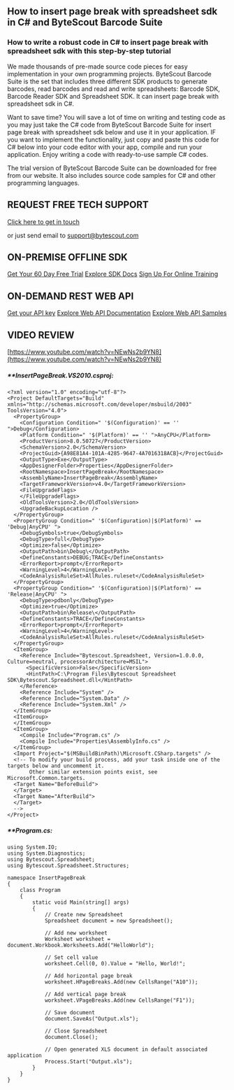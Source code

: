 ## How to insert page break with spreadsheet sdk in C# and ByteScout Barcode Suite

### How to write a robust code in C# to insert page break with spreadsheet sdk with this step-by-step tutorial

We made thousands of pre-made source code pieces for easy implementation in your own programming projects. ByteScout Barcode Suite is the set that includes three different SDK products to generate barcodes, read barcodes and read and write spreadsheets: Barcode SDK, Barcode Reader SDK and Spreadsheet SDK. It can insert page break with spreadsheet sdk in C#.

Want to save time? You will save a lot of time on writing and testing code as you may just take the C# code from ByteScout Barcode Suite for insert page break with spreadsheet sdk below and use it in your application. IF you want to implement the functionality, just copy and paste this code for C# below into your code editor with your app, compile and run your application. Enjoy writing a code with ready-to-use sample C# codes.

The trial version of ByteScout Barcode Suite can be downloaded for free from our website. It also includes source code samples for C# and other programming languages.

## REQUEST FREE TECH SUPPORT

[Click here to get in touch](https://bytescout.zendesk.com/hc/en-us/requests/new?subject=ByteScout%20Barcode%20Suite%20Question)

or just send email to [support@bytescout.com](mailto:support@bytescout.com?subject=ByteScout%20Barcode%20Suite%20Question) 

## ON-PREMISE OFFLINE SDK 

[Get Your 60 Day Free Trial](https://bytescout.com/download/web-installer?utm_source=github-readme)
[Explore SDK Docs](https://bytescout.com/documentation/index.html?utm_source=github-readme)
[Sign Up For Online Training](https://academy.bytescout.com/)


## ON-DEMAND REST WEB API

[Get your API key](https://pdf.co/documentation/api?utm_source=github-readme)
[Explore Web API Documentation](https://pdf.co/documentation/api?utm_source=github-readme)
[Explore Web API Samples](https://github.com/bytescout/ByteScout-SDK-SourceCode/tree/master/PDF.co%20Web%20API)

## VIDEO REVIEW

[https://www.youtube.com/watch?v=NEwNs2b9YN8](https://www.youtube.com/watch?v=NEwNs2b9YN8)




<!-- code block begin -->

##### ****InsertPageBreak.VS2010.csproj:**
    
```
<?xml version="1.0" encoding="utf-8"?>
<Project DefaultTargets="Build" xmlns="http://schemas.microsoft.com/developer/msbuild/2003" ToolsVersion="4.0">
  <PropertyGroup>
    <Configuration Condition=" '$(Configuration)' == '' ">Debug</Configuration>
    <Platform Condition=" '$(Platform)' == '' ">AnyCPU</Platform>
    <ProductVersion>8.0.50727</ProductVersion>
    <SchemaVersion>2.0</SchemaVersion>
    <ProjectGuid>{A98E81A4-101A-4285-9647-4A7016318ACB}</ProjectGuid>
    <OutputType>Exe</OutputType>
    <AppDesignerFolder>Properties</AppDesignerFolder>
    <RootNamespace>InsertPageBreak</RootNamespace>
    <AssemblyName>InsertPageBreak</AssemblyName>
    <TargetFrameworkVersion>v4.0</TargetFrameworkVersion>
    <FileUpgradeFlags>
    </FileUpgradeFlags>
    <OldToolsVersion>2.0</OldToolsVersion>
    <UpgradeBackupLocation />
  </PropertyGroup>
  <PropertyGroup Condition=" '$(Configuration)|$(Platform)' == 'Debug|AnyCPU' ">
    <DebugSymbols>true</DebugSymbols>
    <DebugType>full</DebugType>
    <Optimize>false</Optimize>
    <OutputPath>bin\Debug\</OutputPath>
    <DefineConstants>DEBUG;TRACE</DefineConstants>
    <ErrorReport>prompt</ErrorReport>
    <WarningLevel>4</WarningLevel>
    <CodeAnalysisRuleSet>AllRules.ruleset</CodeAnalysisRuleSet>
  </PropertyGroup>
  <PropertyGroup Condition=" '$(Configuration)|$(Platform)' == 'Release|AnyCPU' ">
    <DebugType>pdbonly</DebugType>
    <Optimize>true</Optimize>
    <OutputPath>bin\Release\</OutputPath>
    <DefineConstants>TRACE</DefineConstants>
    <ErrorReport>prompt</ErrorReport>
    <WarningLevel>4</WarningLevel>
    <CodeAnalysisRuleSet>AllRules.ruleset</CodeAnalysisRuleSet>
  </PropertyGroup>
  <ItemGroup>
    <Reference Include="Bytescout.Spreadsheet, Version=1.0.0.0, Culture=neutral, processorArchitecture=MSIL">
      <SpecificVersion>False</SpecificVersion>
      <HintPath>C:\Program Files\Bytescout Spreadsheet SDK\Bytescout.Spreadsheet.dll</HintPath>
    </Reference>
    <Reference Include="System" />
    <Reference Include="System.Data" />
    <Reference Include="System.Xml" />
  </ItemGroup>
  <ItemGroup>
  </ItemGroup>
  <ItemGroup>
    <Compile Include="Program.cs" />
    <Compile Include="Properties\AssemblyInfo.cs" />
  </ItemGroup>
  <Import Project="$(MSBuildBinPath)\Microsoft.CSharp.targets" />
  <!-- To modify your build process, add your task inside one of the targets below and uncomment it. 
       Other similar extension points exist, see Microsoft.Common.targets.
  <Target Name="BeforeBuild">
  </Target>
  <Target Name="AfterBuild">
  </Target>
  -->
</Project>
```

<!-- code block end -->    

<!-- code block begin -->

##### ****Program.cs:**
    
```
using System.IO;
using System.Diagnostics;
using Bytescout.Spreadsheet;
using Bytescout.Spreadsheet.Structures;

namespace InsertPageBreak
{
    class Program
    {
        static void Main(string[] args)
        {
            // Create new Spreadsheet
            Spreadsheet document = new Spreadsheet();

            // Add new worksheet
            Worksheet worksheet = document.Workbook.Worksheets.Add("HelloWorld");

            // Set cell value
            worksheet.Cell(0, 0).Value = "Hello, World!";
            
			// Add horizontal page break
			worksheet.HPageBreaks.Add(new CellsRange("A10"));

			// Add vertical page break
			worksheet.VPageBreaks.Add(new CellsRange("F1"));

            // Save document
            document.SaveAs("Output.xls");

            // Close Spreadsheet
            document.Close();

            // Open generated XLS document in default associated application
            Process.Start("Output.xls");
        }
    }
}

```

<!-- code block end -->